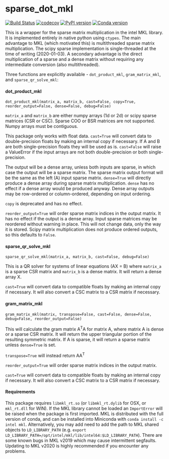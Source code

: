 # sparse_dot_mkl
[![Build Status](https://travis-ci.org/flatironinstitute/sparse_dot.svg?branch=release)](https://travis-ci.org/flatironinstitute/sparse_dot)
[![codecov](https://codecov.io/gh/flatironinstitute/sparse_dot/branch/master/graph/badge.svg)](https://codecov.io/gh/flatironinstitute/sparse_dot)
[![PyPI version](https://badge.fury.io/py/sparse-dot-mkl.svg)](https://badge.fury.io/py/sparse-dot-mkl)
[![Conda version](https://anaconda.org/conda-forge/sparse_dot_mkl/badges/version.svg)](https://anaconda.org/conda-forge/sparse_dot_mkl)

This is a wrapper for the sparse matrix multiplication in the intel MKL library.
It is implemented entirely in native python using `ctypes`.
The main advantage to MKL (which motivated this) is multithreaded sparse matrix multiplication. 
The scipy sparse implementation is single-threaded at the time of writing (2020-01-03).
A secondary advantage is the direct multiplication of a sparse and a dense matrix without requiring any
intermediate conversion (also multithreaded). 

Three functions are explicitly available - `dot_product_mkl`, `gram_matrix_mkl`, and `sparse_qr_solve_mkl`: 

#### dot_product_mkl
`dot_product_mkl(matrix_a, matrix_b, cast=False, copy=True, reorder_output=False, dense=False, debug=False)`

`matrix_a` and `matrix_b` are either numpy arrays (1d or 2d) or scipy sparse matrices (CSR or CSC).
Sparse COO or BSR matrices are not supported. 
Numpy arrays must be contiguous.

This package only works with float data.
`cast=True` will convert data to double-precision floats by making an internal copy if necessary.
If A and B are both single-precision floats they will be used as is.
`cast=False` will raise a ValueError if the input arrays are not both double-precision or both single-precision.

The output will be a dense array, unless both inputs are sparse, in which case the output will be a sparse matrix.
The sparse matrix output format will be the same as the left (A) input sparse matrix.
`dense=True` will directly produce a dense array during sparse matrix multiplication. 
`dense` has no effect if a dense array would be produced anyway. 
Dense array outputs may be row-ordered or column-ordered, depending on input ordering.

`copy` is deprecated and has no effect.

`reorder_output=True` will order sparse matrix indices in the output matrix. 
It has no effect if the output is a dense array.
Input sparse matrices may be reordered without warning in place. 
This will not change data, only the way it is stored.
Scipy matrix multiplication does not produce ordered outputs, so this defaults to `False`.

#### sparse_qr_solve_mkl
`sparse_qr_solve_mkl(matrix_a, matrix_b, cast=False, debug=False)`

This is a QR solver for systems of linear equations (AX = B) where `matrix_a` is a sparse CSR matrix 
and `matrix_b` is a dense matrix.
It will return a dense array X.

`cast=True` will convert data to compatible floats by making an internal copy if necessary.
It will also convert a CSC matrix to a CSR matrix if necessary.

#### gram_matrix_mkl
`gram_matrix_mkl(matrix, transpose=False, cast=False, dense=False, debug=False, reorder_output=False)`

This will calculate the gram matrix A<sup>T</sup>A for matrix A, where matrix A is dense or a sparse CSR matrix.
It will return the upper triangular portion of the resulting symmetric matrix.
If A is sparse, it will return a sparse matrix unless `dense=True` is set.

`transpose=True` will instead return AA<sup>T</sup> 

`reorder_output=True` will order sparse matrix indices in the output matrix. 

`cast=True` will convert data to compatible floats by making an internal copy if necessary.
It will also convert a CSC matrix to a CSR matrix if necessary.

#### Requirements

This package requires `libmkl_rt.so` (or `libmkl_rt.dylib` for OSX, or `mkl_rt.dll` for WIN).
If the MKL library cannot be loaded an `ImportError` will be raised when the package is first imported. 
MKL is distributed with the full version of conda,
and can be installed into Miniconda with `conda install -c intel mkl`.
Alternatively, you may add need to add the path to MKL shared objects to `LD_LIBRARY_PATH`
(e.g. `export LD_LIBRARY_PATH=/opt/intel/mkl/lib/intel64:$LD_LIBRARY_PATH`).
There are some known bugs in MKL v2019 which may cause intermittent segfaults.
Updating to MKL v2020 is highly recommended if you encounter any problems.